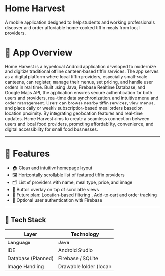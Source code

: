 # Home Harvest

A mobile application designed to help students and working professionals discover and order affordable home-cooked tiffin meals from local providers.

# 📱 App Overview

Home Harvest is a hyperlocal Android application developed to modernize and digitize traditional offline canteen-based tiffin services. 
The app serves as a digital platform where local tiffin providers, especially small-scale canteens, can register, manage their menus, set pricing, and handle user orders in real time. 
Built using Java, Firebase Realtime Database, and Google Maps API, the application ensures secure authentication for both users and providers, real-time data synchronization, and intuitive menu and order management. 
Users can browse nearby tiffin services, view menus, and place daily or weekly subscription-based meal orders based on location proximity. By integrating geolocation features and real-time updates.
Home Harvest aims to create a seamless connection between users and local food providers, promoting affordability, convenience, and digital accessibility for small food businesses.

---

# 🎯 Features

- 🏠 Clean and intuitive homepage layout
- 🖼️ Horizontally scrollable list of featured tiffin providers
- 🗂️ List of providers with name, meal type, price, and image
- 📲 Button overlay on top of scrollable views
- 📍 Future plan: Location-based filtering , Add-to-cart and order tracking
- 🔐 Optional user authentication with Firebase

---

## 🧰 Tech Stack

| Layer          | Technology                  |
|----------------|-----------------------------|
| Language       | Java                        |
| IDE            | Android Studio              |
| Database (Planned) | Firebase / SQLite       |
| Image Handling | Drawable folder (local)     |



